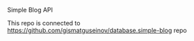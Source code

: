 Simple Blog API

This repo is connected to https://github.com/gismatguseinov/database.simple-blog repo
